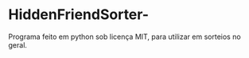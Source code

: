# HiddenFriendSorter-

Programa feito em python sob licença MIT, para utilizar em sorteios no geral.

